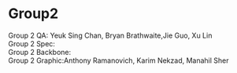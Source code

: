 # Group2

Group 2 QA: Yeuk Sing Chan, Bryan Brathwaite,Jie Guo, Xu Lin<br/>
Group 2 Spec:<br/>
Group 2 Backbone:<br/>
Group 2 Graphic:Anthony Ramanovich, Karim Nekzad, Manahil Sher<br/>
